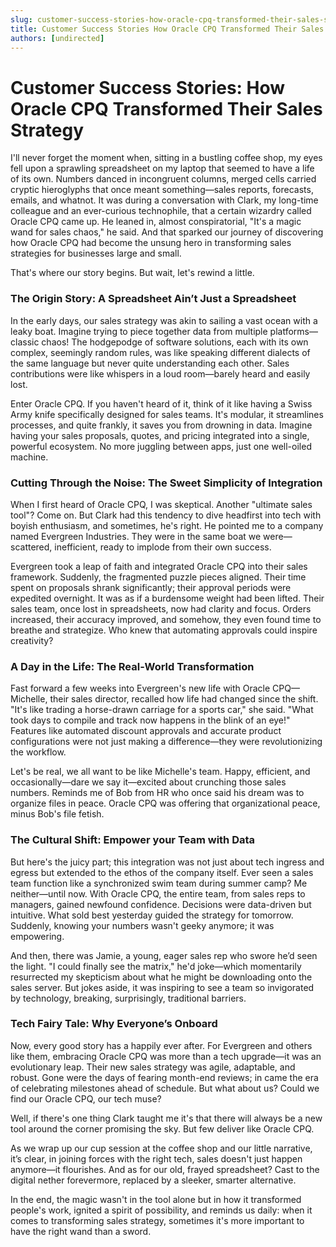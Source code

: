 ```yaml
---
slug: customer-success-stories-how-oracle-cpq-transformed-their-sales-strategy
title: Customer Success Stories How Oracle CPQ Transformed Their Sales Strategy
authors: [undirected]
---
```



# Customer Success Stories: How Oracle CPQ Transformed Their Sales Strategy

I'll never forget the moment when, sitting in a bustling coffee shop, my eyes fell upon a sprawling spreadsheet on my laptop that seemed to have a life of its own. Numbers danced in incongruent columns, merged cells carried cryptic hieroglyphs that once meant something—sales reports, forecasts, emails, and whatnot. It was during a conversation with Clark, my long-time colleague and an ever-curious technophile, that a certain wizardry called Oracle CPQ came up. He leaned in, almost conspiratorial, "It's a magic wand for sales chaos," he said. And that sparked our journey of discovering how Oracle CPQ had become the unsung hero in transforming sales strategies for businesses large and small.

That's where our story begins. But wait, let's rewind a little.

### The Origin Story: A Spreadsheet Ain’t Just a Spreadsheet

In the early days, our sales strategy was akin to sailing a vast ocean with a leaky boat. Imagine trying to piece together data from multiple platforms—classic chaos! The hodgepodge of software solutions, each with its own complex, seemingly random rules, was like speaking different dialects of the same language but never quite understanding each other. Sales contributions were like whispers in a loud room—barely heard and easily lost.

Enter Oracle CPQ. If you haven't heard of it, think of it like having a Swiss Army knife specifically designed for sales teams. It's modular, it streamlines processes, and quite frankly, it saves you from drowning in data. Imagine having your sales proposals, quotes, and pricing integrated into a single, powerful ecosystem. No more juggling between apps, just one well-oiled machine.

### Cutting Through the Noise: The Sweet Simplicity of Integration

When I first heard of Oracle CPQ, I was skeptical. Another "ultimate sales tool"? Come on. But Clark had this tendency to dive headfirst into tech with boyish enthusiasm, and sometimes, he's right. He pointed me to a company named Evergreen Industries. They were in the same boat we were—scattered, inefficient, ready to implode from their own success.

Evergreen took a leap of faith and integrated Oracle CPQ into their sales framework. Suddenly, the fragmented puzzle pieces aligned. Their time spent on proposals shrank significantly; their approval periods were expedited overnight. It was as if a burdensome weight had been lifted. Their sales team, once lost in spreadsheets, now had clarity and focus. Orders increased, their accuracy improved, and somehow, they even found time to breathe and strategize. Who knew that automating approvals could inspire creativity?

### A Day in the Life: The Real-World Transformation

Fast forward a few weeks into Evergreen's new life with Oracle CPQ—Michelle, their sales director, recalled how life had changed since the shift. "It's like trading a horse-drawn carriage for a sports car," she said. "What took days to compile and track now happens in the blink of an eye!" Features like automated discount approvals and accurate product configurations were not just making a difference—they were revolutionizing the workflow.

Let's be real, we all want to be like Michelle's team. Happy, efficient, and occasionally—dare we say it—excited about crunching those sales numbers. Reminds me of Bob from HR who once said his dream was to organize files in peace. Oracle CPQ was offering that organizational peace, minus Bob's file fetish.

### The Cultural Shift: Empower your Team with Data

But here's the juicy part; this integration was not just about tech ingress and egress but extended to the ethos of the company itself. Ever seen a sales team function like a synchronized swim team during summer camp? Me neither—until now. With Oracle CPQ, the entire team, from sales reps to managers, gained newfound confidence. Decisions were data-driven but intuitive. What sold best yesterday guided the strategy for tomorrow. Suddenly, knowing your numbers wasn't geeky anymore; it was empowering.

And then, there was Jamie, a young, eager sales rep who swore he’d seen the light. "I could finally see the matrix," he'd joke—which momentarily resurrected my skepticism about what he might be downloading onto the sales server. But jokes aside, it was inspiring to see a team so invigorated by technology, breaking, surprisingly, traditional barriers.

### Tech Fairy Tale: Why Everyone’s Onboard

Now, every good story has a happily ever after. For Evergreen and others like them, embracing Oracle CPQ was more than a tech upgrade—it was an evolutionary leap. Their new sales strategy was agile, adaptable, and robust. Gone were the days of fearing month-end reviews; in came the era of celebrating milestones ahead of schedule. But what about us? Could we find our Oracle CPQ, our tech muse?

Well, if there's one thing Clark taught me it's that there will always be a new tool around the corner promising the sky. But few deliver like Oracle CPQ.

As we wrap up our cup session at the coffee shop and our little narrative, it’s clear, in joining forces with the right tech, sales doesn't just happen anymore—it flourishes. And as for our old, frayed spreadsheet? Cast to the digital nether forevermore, replaced by a sleeker, smarter alternative.

In the end, the magic wasn't in the tool alone but in how it transformed people's work, ignited a spirit of possibility, and reminds us daily: when it comes to transforming sales strategy, sometimes it's more important to have the right wand than a sword.
```
